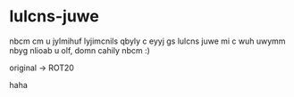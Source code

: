 # lulcns-juwe

nbcm cm u jylmihuf lyjimcnils qbyly c eyyj gs lulcns juwe mi c wuh uwymm nbyg nlioab u olf, domn cahily nbcm :)

original -> ROT20

haha
